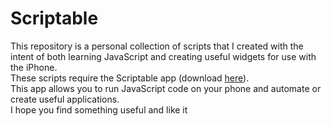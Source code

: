 # Scriptable

<p>This repository is a personal collection of scripts that I created with the intent of both learning JavaScript and creating useful widgets for use with the iPhone.<br>
These scripts require the Scriptable app (download <a href="https://apps.apple.com/us/app/scriptable/id1405459188?uo=4">here</a>).<br>This app allows you to run JavaScript code on your phone and automate or create useful applications.<br>
I hope you find something useful and like it</p>

